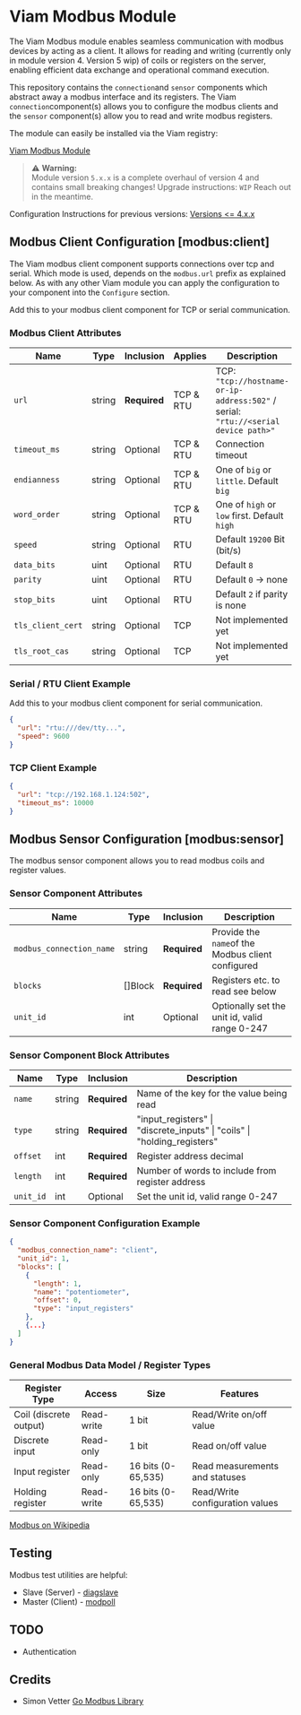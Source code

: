 # Viam Modbus Module

The Viam Modbus module enables seamless communication with modbus devices by acting as a client.
It allows for reading and writing (currently only in module version 4. Version 5 wip) of coils or registers on the server, enabling efficient data exchange and operational command execution.

This repository contains the `connection`and `sensor` components which abstract away a modbus interface and its registers.
The Viam `connection`component(s) allows you to configure the modbus clients and the `sensor` component(s) allow you to read and write modbus registers.

The module can easily be installed via the Viam registry:

[Viam Modbus Module](https://app.viam.com/module/viam-soleng/viam-modbus)

> ⚠️ **Warning:**  
> Module version `5.x.x` is a complete overhaul of version 4 and contains small breaking changes!
> Upgrade instructions: `WIP` Reach out in the meantime.

Configuration Instructions for previous versions: [Versions <= 4.x.x](https://github.com/viam-soleng/viam-modbus/tree/1b4d2b5eff74fc4ae759ce06350f41a52aae1044)

## Modbus Client Configuration [modbus:client]

The Viam modbus client component supports connections over tcp and serial. Which mode is used, depends on the `modbus.url` prefix as explained below.
As with any other Viam module you can apply the configuration to your component into the `Configure` section.

Add this to your modbus client component for TCP or serial communication.

### Modbus Client Attributes

| Name              | Type   | Inclusion    | Applies   | Description                                                                        |
| ----------------- | ------ | ------------ | --------- | ---------------------------------------------------------------------------------- |
| `url`             | string | **Required** | TCP & RTU | TCP: `"tcp://hostname-or-ip-address:502"` / serial: `"rtu://<serial device path>"` |
| `timeout_ms`      | string | Optional     | TCP & RTU | Connection timeout                                                                 |
| `endianness`      | string | Optional     | TCP & RTU | One of `big` or `little`. Default `big`                                            |
| `word_order`      | string | Optional     | TCP & RTU | One of `high` or `low` first. Default `high`                                       |
| `speed`           | string | Optional     | RTU       | Default `19200` Bit (bit/s)                                                        |
| `data_bits`       | uint   | Optional     | RTU       | Default `8`                                                                        |
| `parity`          | uint   | Optional     | RTU       | Default `0` -> none                                                                |
| `stop_bits`       | uint   | Optional     | RTU       | Default `2` if parity is none                                                      |
| `tls_client_cert` | string | Optional     | TCP       | Not implemented yet                                                                |
| `tls_root_cas`    | string | Optional     | TCP       | Not implemented yet                                                                |

### Serial / RTU Client Example

Add this to your modbus client component for serial communication.

```json
{
  "url": "rtu:///dev/tty...",
  "speed": 9600
}
```

### TCP Client Example

```json
{
  "url": "tcp://192.168.1.124:502",
  "timeout_ms": 10000
}
```

## Modbus Sensor Configuration [modbus:sensor]

The modbus sensor component allows you to read modbus coils and register values.

### Sensor Component Attributes

| Name                     | Type    | Inclusion    | Description                                       |
| ------------------------ | ------- | ------------ | ------------------------------------------------- |
| `modbus_connection_name` | string  | **Required** | Provide the `name`of the Modbus client configured |
| `blocks`                 | []Block | **Required** | Registers etc. to read see below                  |
| `unit_id`                | int     | Optional     | Optionally set the unit id, valid range 0-247     |

### Sensor Component Block Attributes

| Name      | Type   | Inclusion    | Description                                                              |
| --------- | ------ | ------------ | ------------------------------------------------------------------------ |
| `name`    | string | **Required** | Name of the key for the value being read                                 |
| `type`    | string | **Required** | "input_registers" \| "discrete_inputs" \| "coils" \| "holding_registers" |
| `offset`  | int    | **Required** | Register address decimal                                                 |
| `length`  | int    | **Required** | Number of words to include from register address                         |
| `unit_id` | int    | Optional     | Set the unit id, valid range 0-247                                       |

### Sensor Component Configuration Example

```json
{
  "modbus_connection_name": "client",
  "unit_id": 1,
  "blocks": [
    {
      "length": 1,
      "name": "potentiometer",
      "offset": 0,
      "type": "input_registers"
    },
    {...}
  ]
}
```

### General Modbus Data Model / Register Types

| Register Type          | Access     | Size               | Features                        |
| ---------------------- | ---------- | ------------------ | ------------------------------- |
| Coil (discrete output) | Read-write | 1 bit              | Read/Write on/off value         |
| Discrete input         | Read-only  | 1 bit              | Read on/off value               |
| Input register         | Read-only  | 16 bits (0-65,535) | Read measurements and statuses  |
| Holding register       | Read-write | 16 bits (0-65,535) | Read/Write configuration values |

[Modbus on Wikipedia](https://en.wikipedia.org/wiki/Modbus)

## Testing

Modbus test utilities are helpful:

- Slave (Server) - [diagslave](https://www.modbusdriver.com/diagslave.html)
- Master (Client) - [modpoll](https://www.modbusdriver.com/modpoll.html)

## TODO

- Authentication

## Credits

- Simon Vetter [Go Modbus Library](https://github.com/simonvetter/modbus)

